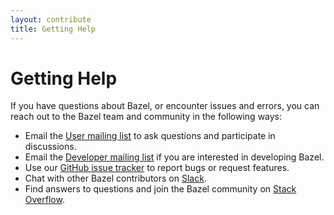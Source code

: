 ```yaml
---
layout: contribute
title: Getting Help
---
```


# Getting Help

If you have questions about Bazel, or encounter issues and errors, you can reach out
to the Bazel team and community in the following ways:

* Email the [User mailing list](https://groups.google.com/forum/#!forum/bazel-discuss)
  to ask questions and participate in discussions.
* Email the [Developer mailing
  list](https://groups.google.com/forum/#!forum/bazel-dev) if you are interested
  in developing Bazel.
* Use our [GitHub issue tracker](https://github.com/bazelbuild/bazel/issues) to
  report bugs or request features.
* Chat with other Bazel contributors on [Slack](https://slack.bazel.build).
* Find answers to questions and join the Bazel community on
  [Stack Overflow](https://stackoverflow.com/questions/tagged/bazel).
